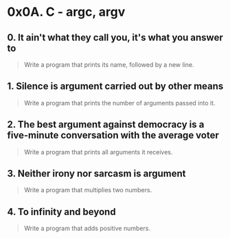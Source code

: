 # 0x0A. C - argc, argv

## 0. It ain't what they call you, it's what you answer to
> Write a program that prints its name, followed by a new line.

## 1. Silence is argument carried out by other means
> Write a program that prints the number of arguments passed into it.

## 2. The best argument against democracy is a five-minute conversation with the average voter
> Write a program that prints all arguments it receives.

## 3. Neither irony nor sarcasm is argument
> Write a program that multiplies two numbers.

## 4. To infinity and beyond
> Write a program that adds positive numbers.
